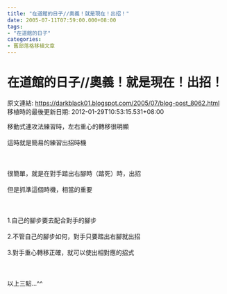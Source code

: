 ```yaml
---
title: "在道館的日子//奧義！就是現在！出招！"
date: 2005-07-11T07:59:00.000+08:00
tags: 
- "在道館的日子"
categories:
- 舊部落格移植文章
---
```


# 在道館的日子//奧義！就是現在！出招！

原文連結: https://darkblack01.blogspot.com/2005/07/blog-post_8062.html
移植時的最後更新日期: 2012-01-29T10:53:15.531+08:00

移動式連攻法練習時，左右重心的轉移很明顯<br /><br />這時就是簡易的練習出招時機<br /><br /><br /><br />很簡單，就是在對手踏出右腳時（踏死）時，出招<br /><br />但是抓準這個時機，相當的重要<br /><br /><br /><br />1.自己的腳步要去配合對手的腳步<br /><br />2.不管自己的腳步如何，對手只要踏出右腳就出招<br /><br />3.對手重心轉移正確，就可以使出相對應的招式<br /><br /><br /><br />以上三點...^^    
